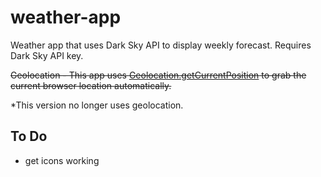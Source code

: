 # weather-app


Weather app that uses Dark Sky API to display weekly forecast. Requires Dark Sky API key.


~~Geolocation - This app uses [Geolocation.getCurrentPosition](https://developer.mozilla.org/en-US/docs/Web/api/Geolocation/getCurrentPosition) to grab the current browser location automatically.~~

*This version no longer uses geolocation.

## To Do 
* get icons working

